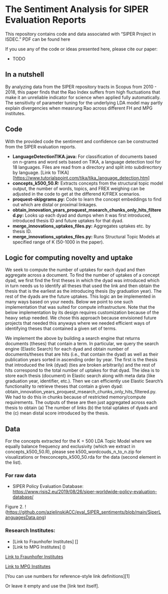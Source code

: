 # The Sentiment Analysis for SIPER Evaluation Reports
This repository contains code and data associated with “SIPER Project in ISDEC.” PDF can be found here

If you use any of the code or ideas presented here, please cite our paper:
* TODO

## In a nutshell
By analyzing data from the SIPER repository tracts in Scopus from 2010 - 2018, this paper finds that the Rao Index suffers from high fluctuations that make it an unreliable indicator for science when applied fully automatically. 
The sensitivity of parameter tuning for the underlying LDA model may partly explain divergencies when measrung Rao across different FH and MPG institutes.



## Code
With the provided code the sentiment and confidence can be constructed from the SIPER evaluation reports.

* **LanguageDetectionTIKA.java:** For classification of documents based on n-grams and word sets based on TIKA, a language detection tool for 18 languages. Files are read from a directory and split into subdirecrtory by language. [Link to TIKA] [https://www.tutorialspoint.com/tika/tika_language_detection.htm]
* **concepts_k500_50.R:** Extracts concepts from the structural topic model output, the number of words, topics, and FREX weighing can be adjusted in the code to get at the differend K/FREX scenarios.
* **proquest-skipgrams.py:** Code to learn the concept embeddings to find out which are distal or proximal linkages.
* **obtain_innovation_years_proquest_msearch_chunks_only_hits_filtered.py:** Looks up each dyad and dumps when it was first introduced, introduced thesis ID and future uptakes for that dyad.
* **merge_innovations_uptakes_files.py:** Aggregates uptakes etc. by thesis ID.
* **merge_innovations_uptakes_files.py:** Runs Structural Topic Models at specified range of K (50-1000 in the paper).

## Logic for computing novelty and uptake
We seek to compute the number of uptakes for each dyad and then aggregate across a document. To find the number of uptakes of a concept dyad, we first find the first theses in which the dyad was introduced which in turn needs us to identify all theses that used the link and then obtain the thesis that is the earliest as the introducing thesis (by graduation year). The rest of the dyads are the future uptakes. This logic an be implemented in many ways based on your needs. Below we point to one such implementation that was suited for compute infrastructure. Note that the below implementation by its design requires customization because of the heavy setup needed. We chose this approach because envisioned future projects that needed this anyways where we needed efficient ways of identifying theses that contained a given set of terms.

We implement the above by building a search engine that returns documents (theses) that contain a term. In particular, we query the search engine (Elastic Search) for each dyad and obtain number of documents/theses that are hits (i.e., that contain the dyad) as well as their publication years sorted in ascending order by year. The first is the thesis that introduced the link (dyad) (ties are broken arbitrarily) and the rest of hits correspond to the total number of uptakes for that dyad. The idea is to store each thesis (document) in Elastic search along with meta data (like graduation year, identifier, etc.). Then we can efficiently use Elastic Search’s functionality to retrieve theses that contain a given dyad: obtain_innovation_years_proquest_msearch_chunks_only_hits_filtered.py. We had to do this in chunks because of restricted memory/compute requirements. The outputs of these are then just aggregated across each thesis to obtain (a) The number of links (b) the total uptakes of dyads and the (c) mean distal score introduced by the thesis.

## Data
For the concepts extracted for the K = 500 LDA Topic Model where we equally balance frequency and exclusivity (which we extract in concepts_k500_50.R), please see k500_wordcouds_n_to_n.zip for visualizations or frexconcepts_k500_50.rda for the data (second element in the list).

### For raw data 
* SIPER Policy Evaluation Database: https://www.risis2.eu/2019/08/26/siper-worldwide-policy-evaluation-database/

Figure 2.
!(https://github.com/azielinskiACC/eval_SIPER_sentiments/blob/main/SiperLanguagesData.png)

### Research Institutes:
* [Link to Fraunhofer Institutes] []
* [Link to MPG Institutes] ()

[Link to Fraunhofer Institutes](https://en.wikipedia.org/wiki/Fraunhofer_Society#:~:text=%20These%20are%20Fraunhofer%20Institute%20s%20for:%20,IZI%2010%20Laser%20Technology%20%E2%80%93%20ILT%20More)

[Link to MPG Institutes](https://en.wikipedia.org/wiki/List_of_Max_Planck_Institutes#:~:text=Institutes%20and%20Research%20Units%20%20%20%20Name,&%20Social%20Sciences%20%2017%20more%20rows)


[You can use numbers for reference-style link definitions][1]

Or leave it empty and use the [link text itself].


